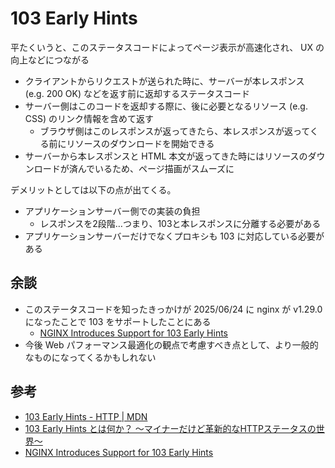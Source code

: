 # 103 Early Hints

平たくいうと、このステータスコードによってページ表示が高速化され、 UX の向上などにつながる

- クライアントからリクエストが送られた時に、サーバーが本レスポンス (e.g. 200 OK) などを返す前に返却するステータスコード
- サーバー側はこのコードを返却する際に、後に必要となるリソース (e.g. CSS) のリンク情報を含めて返す
  - ブラウザ側はこのレスポンスが返ってきたら、本レスポンスが返ってくる前にリソースのダウンロードを開始できる
- サーバーから本レスポンスと HTML 本文が返ってきた時にはリソースのダウンロードが済んでいるため、ページ描画がスムーズに

デメリットとしては以下の点が出てくる。

- アプリケーションサーバー側での実装の負担
  - レスポンスを2段階…つまり、103と本レスポンスに分離する必要がある
- アプリケーションサーバーだけでなくプロキシも 103 に対応している必要がある

## 余談

- このステータスコードを知ったきっかけが 2025/06/24 に nginx が v1.29.0 になったことで 103 をサポートしたことにある
  - [NGINX Introduces Support for 103 Early Hints](https://blog.nginx.org/blog/nginx-introduces-support-103-early-hints)
- 今後 Web パフォーマンス最適化の観点で考慮すべき点として、より一般的なものになってくるかもしれない

## 参考

- [103 Early Hints - HTTP | MDN](https://developer.mozilla.org/en-US/docs/Web/HTTP/Reference/Status/103)
- [103 Early Hints とは何か？ ～マイナーだけど革新的なHTTPステータスの世界～](https://tech.repro.io/entry/2025/01/28/125334)
- [NGINX Introduces Support for 103 Early Hints](https://blog.nginx.org/blog/nginx-introduces-support-103-early-hints)
